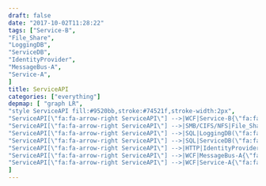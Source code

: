 ```yaml
---
draft: false
date: "2017-10-02T11:28:22"
tags: ["Service-B",
"File_Share",
"LoggingDB",
"ServiceDB",
"IdentityProvider",
"MessageBus-A",
"Service-A",
]
title: ServiceAPI
categories: ["everything"]
depmap: [ "graph LR",
"style ServiceAPI fill:#9520bb,stroke:#74521f,stroke-width:2px",
"ServiceAPI[\"fa:fa-arrow-right ServiceAPI\"] -->|WCF|Service-B{\"fa:fa-tasks Service-B\"}",
"ServiceAPI[\"fa:fa-arrow-right ServiceAPI\"] -->|SMB/CIFS/NFS|File_Share[\"fa:fa-files-o File_Share\"]",
"ServiceAPI[\"fa:fa-arrow-right ServiceAPI\"] -->|SQL|LoggingDB(\"fa:fa-database LoggingDB\")",
"ServiceAPI[\"fa:fa-arrow-right ServiceAPI\"] -->|SQL|ServiceDB(\"fa:fa-database ServiceDB\")",
"ServiceAPI[\"fa:fa-arrow-right ServiceAPI\"] -->|HTTP|IdentityProvider((\"fa:fa-globe IdentityProvider\"))",
"ServiceAPI[\"fa:fa-arrow-right ServiceAPI\"] -->|WCF|MessageBus-A{\"fa:fa-tasks MessageBus-A\"}",
"ServiceAPI[\"fa:fa-arrow-right ServiceAPI\"] -->|WCF|Service-A{\"fa:fa-tasks Service-A\"}",
]
---
```

			